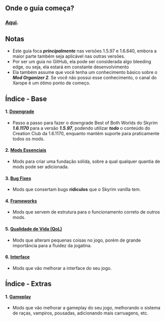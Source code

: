 ## Onde o guia começa?

### [Aqui](https://github.com/Dasinhoo/guia-skyrim/blob/main/downgrade.md).

## Notas

- Este guia foca ***principalmente*** nas versões 1.5.97 e 1.6.640, embora a maior parte também seja aplicável nas outras versões.
- Por ser um guia no GitHub, ela pode ser considerada algo bleeding edge, ou seja, ela estará em constante desenvolvimento
- Ela também assume que você tenha um conhecimento básico sobre o ***Mod Organizer 2***. Se você não possui esse conhecimento, o canal do Xarope é um ótimo ponto de começo.

## Índice - Base
#### 1. [Downgrade](https://github.com/Dasinhoo/guia-skyrim/blob/main/downgrade.md)
- Passo a passo para fazer o downgrade Best of Both Worlds do Skyrim ***1.6.1170*** para a versão ***1.5.97***, podendo utilizar ***todo*** o conteúdo do Creation Club da 1.6.1170, enquanto mantém suporte para praticamente todos os mods.
#### 2. [Mods Essenciais](https://github.com/Dasinhoo/guia-skyrim/blob/main/essenciais.md)
- Mods para criar uma fundação sólida, sobre a qual qualquer quantia de mods pode ser adicionada.
#### 3. [Bug Fixes](https://github.com/Dasinhoo/guia-skyrim/blob/main/bug_fixes.md)
- Mods que consertam bugs **rídiculos** que o Skyrim vanilla tem.
#### 4. [Frameworks](https://github.com/Dasinhoo/guia-skyrim/blob/main/frameworks.md)
- Mods que servem de estrutura para o funcionamento correto de outros mods.
#### 5. [Qualidade de Vida (QoL)](https://github.com/Dasinhoo/guia-skyrim/blob/main/qualidade_de_vida.md)
- Mods que alteram pequenas coisas no jogo, porém de grande importância para a fluidez da jogatina.
#### 6. [Interface](https://github.com/Dasinhoo/guia-skyrim/blob/main/interface.md)
- Mods que vão melhorar a interface do seu jogo.

## Índice - Extras
#### 1. [Gameplay](https://github.com/Dasinhoo/guia-skyrim/blob/main/opcional/gameplay.md)
- Mods que vão melhorar a gameplay do seu jogo, melhorando o sistema de raças, vampiros, pousadas, adicionando mais carruagens, etc.
